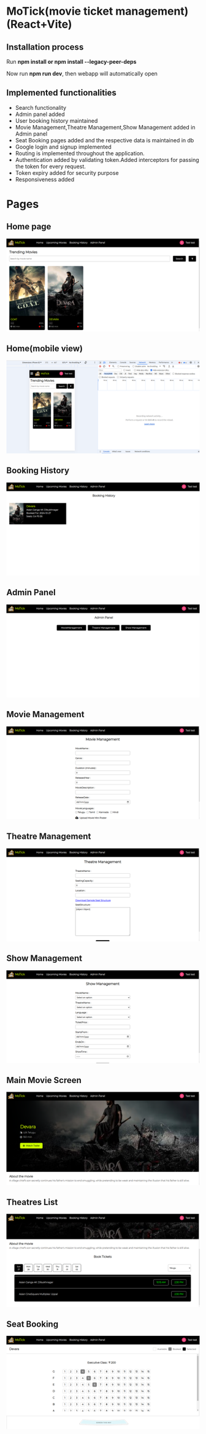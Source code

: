 <h1>MoTick(movie ticket management)(React+Vite)</h1>
<h2>Installation process</h2>
<p>Run <b>npm install or npm install --legacy-peer-deps</b></p> 
<p>Now run <b>npm run dev</b>, then webapp will automatically open</p>    
<h2>Implemented functionalities</h2>
<ul>
    <li>Search functionality</li>
    <li>Admin panel added</li>
    <li>User booking history maintained</li>
    <li>Movie Management,Theatre Management,Show Management added in Admin panel</li>
    <li>Seat Booking pages added and the respective data is maintained in db</li>
    <li>Google login and signup implemented</li>    
    <li>Routing is implemented throughout the application.</li>
    <li>Authentication added by validating token.Added interceptors for passing the token for every request.</li>
    <li>Token expiry added for security purpose</li>
    <li>Responsiveness added</li>
</ul>    
<h1>Pages</h1>
<h2>Home page</h2>
<img src="screens/Home.png"/>
<h2>Home(mobile view)</h2>
<img src="screens/MobileView.png"/>
<h2>Booking History</h2>
<img src="screens/BookingHistory.png"/>
<h2>Admin Panel</h2>
<img src="screens/AdminPanel.png"/>
<h2>Movie Management</h2>
<img src="screens/MovieManagement.png"/>
<h2>Theatre Management</h2>
<img src="screens/TheatreManagement.png"/>
<h2>Show Management</h2>
<img src="screens/ShowManagement.png"/>
<h2>Main Movie Screen</h2>
<img src="screens/MainMovieScreen.png"/>
<h2>Theatres List</h2>
<img src="screens/TheatreList.png"/>
<h2>Seat Booking</h2>
<img src="screens/SeatBooking.png"/>
